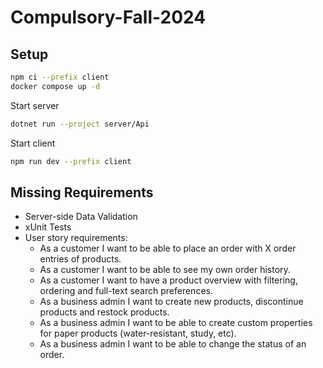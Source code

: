 # Compulsory-Fall-2024
## Setup

```sh
npm ci --prefix client
docker compose up -d
```

Start server

```sh
dotnet run --project server/Api
```

Start client

```sh
npm run dev --prefix client
```



## Missing Requirements
- Server-side Data Validation
- xUnit Tests
- User story requirements:
    - As a customer I want to be able to place an order with X order entries of products.
    - As a customer I want to be able to see my own order history.
    - As a customer I want to have a product overview with filtering, ordering and full-text search preferences.
    - As a business admin I want to create new products, discontinue products and restock products.
    - As a business admin I want to be able to create custom properties for paper products (water-resistant, study, etc).
    - As a business admin I want to be able to change the status of an order.
